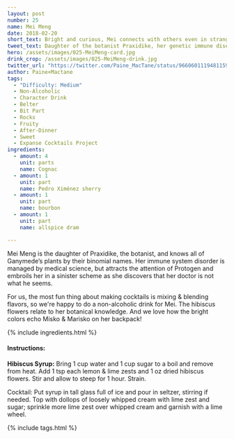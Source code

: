 ```yaml
---
layout: post
number: 25
name: Mei Meng
date: 2018-02-20
short_text: Bright and curious, Mei connects with others even in strange and scary surroundings.
tweet_text: Daughter of the botanist Praxidike, her genetic immune disease makes her a target for Protogen's nefarious plans. This one is a non-alcoholic drink, suitable for kids and adults!
hero: /assets/images/025-MeiMeng-card.jpg
drink_crop: /assets/images/025-MeiMeng-drink.jpg
twitter_url: "https://twitter.com/Paine_MacTane/status/966060111948115970"
author: Paine×Mactane
tags: 
  - "Difficulty: Medium"
  - Non-Alcoholic
  - Character Drink
  - Belter
  - Bit Part
  - Rocks
  - Fruity
  - After-Dinner
  - Sweet
  - Expanse Cocktails Project
ingredients:
  - amount: 4
    unit: parts
    name: Cognac
  - amount: 1
    unit: part
    name: Pedro Ximénez sherry
  - amount: 1
    unit: part
    name: bourbon
  - amount: 1
    unit: part
    name: allspice dram

---
```


Mei Meng is the daughter of Praxidike, the botanist, and knows all of Ganymede’s plants by their binomial names. Her immune system disorder is managed by medical science, but attracts the attention of Protogen and embroils her in a sinister scheme as she discovers that her doctor is not what he seems.

For us, the most fun thing about making cocktails is mixing & blending flavors, so we're happy to do a non-alcoholic drink for Mei. The hibiscus flowers relate to her botanical knowledge. And we love how the bright colors echo Misko & Marisko on her backpack!

{% include ingredients.html %}

#### Instructions:

<strong>Hibiscus Syrup:</strong> Bring 1 cup water and 1 cup sugar to a boil and remove from heat. Add 1 tsp each lemon & lime zests and 1 oz dried hibiscus flowers. Stir and allow to steep for 1 hour. Strain.

<stong>Cocktail:</stong> Put syrup in tall glass full of ice and pour in seltzer, stirring if needed. Top with dollops of loosely whipped cream with lime zest and sugar; sprinkle more lime zest over whipped cream and garnish with a 
lime wheel. 

{% include tags.html %}
